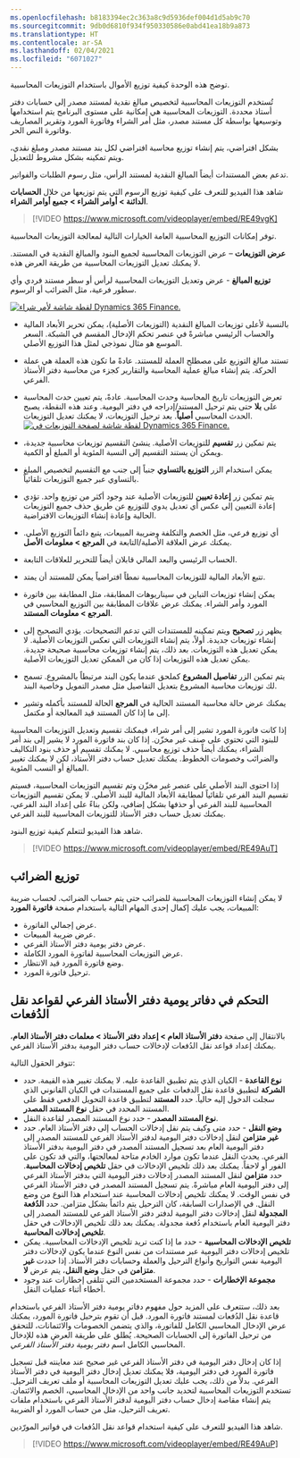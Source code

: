```yaml
---
ms.openlocfilehash: b8183394ec2c363a8c9d5936def004d1d5ab9c70
ms.sourcegitcommit: 9db0d6810f934f950330586e0abd41ea18b9a873
ms.translationtype: HT
ms.contentlocale: ar-SA
ms.lasthandoff: 02/04/2021
ms.locfileid: "6071027"
---
```

توضح هذه الوحدة كيفية توزيع الأموال باستخدام التوزيعات المحاسبية.

تُستخدم التوزيعات المحاسبية لتخصيص مبالغ نقدية لمستند مصدر إلى حسابات دفتر أستاذ محددة. التوزيعات المحاسبية هي إمكانية على مستوى البرنامج يتم استخدامها وتوسيعها بواسطة كل مستند مصدر، مثل أمر الشراء وفاتورة المورد وتقرير المصاريف وفاتورة النص الحر.
 
بشكل افتراضي، يتم إنشاء توزيع محاسبة افتراضي لكل بند مستند مصدر ومبلغ نقدي، ويتم تمكينه بشكل مشروط للتعديل.

تدعم بعض المستندات أيضاً المبالغ النقدية لمستند الرأس، مثل رسوم الطلبات والفواتير.

شاهد هذا الفيديو للتعرف على كيفية توزيع الرسوم التي يتم توزيعها من خلال **الحسابات الدائنة > أوامر الشراء > جميع أوامر الشراء**.

 > [!VIDEO https://www.microsoft.com/videoplayer/embed/RE49vgK]  

توفر إمكانات التوزيع المحاسبية العامة الخيارات التالية لمعالجة التوزيعات المحاسبية. 

**عرض التوزيعات** – عرض التوزيعات المحاسبية لجميع البنود والمبالغ النقدية في المستند. لا يمكنك تعديل التوزيعات المحاسبية من طريقة العرض هذه.

**توزيع المبالغ** - عرض وتعديل التوزيعات المحاسبية لرأس أو سطر مستند فردي وأي سطور فرعية، مثل الضرائب أو الرسوم.


[ ![لقطة شاشة لأمر شراء Dynamics 365 Finance.](../media/distribute-lines.png) ](../media/distribute-lines.png#lightbox)

- بالنسبة لأعلى توزيعات المبالغ النقدية (التوزيعات الأصلية)، يمكن تحرير الأبعاد المالية والحساب الرئيسي مباشرةً في عنصر تحكم الإدخال المقسم في الشبكة. السعر الموسع هو مثال نموذجي لمثل هذا التوزيع الأصلي.

- تستند مبالغ التوزيع على مصطلح العملة للمستند. عادةً ما تكون هذه العملة هي عملة الحركة. يتم إنشاء مبالغ عملية المحاسبة والتقارير كجزء من محاسبة دفتر الأستاذ الفرعي.

- تعرض التوزيعات تاريخ المحاسبة وحدث المحاسبة. عادةً، يتم تعيين حدث المحاسبة على **بلا** حتى يتم ترحيل المستند/إدراجه في دفتر اليومية. وعند هذه النقطة، يصبح الحدث المحاسبي **أصلياً**. بعد ترحيل التوزيعات، لا يمكنك تعديل التوزيعات.
    [ ![لقطة شاشة لصفحة التوزيعات في Dynamics 365 Finance.](../media/distribute.png) ](../media/distribute.png#lightbox)

- يتم تمكين زر **تقسيم** للتوزيعات الأصلية. ينشئ التقسيم توزيعات محاسبية جديدة، ويمكن أن يستند التقسيم إلى النسبة المئوية أو المبلغ أو الكمية.

- يمكن استخدام الزر **التوزيع بالتساوي** جنباً إلى جنب مع التقسيم لتخصيص المبلغ بالتساوي عبر جميع التوزيعات تلقائياً.

- يتم تمكين زر **إعادة تعيين** للتوزيعات الأصلية عند وجود أكثر من توزيع واحد. تؤدي إعادة التعيين إلى عكس أي تعديل يدوي للتوزيع عن طريق حذف جميع التوزيعات الحالية وإعادة إنشاء التوزيعات الافتراضية.

- أي توزيع فرعي، مثل الخصم والتكلفة وضريبة المبيعات، يتبع دائماً التوزيع الأصلي. يمكنك عرض العلاقة الأصلية/التابعة في **المرجع > معلومات الأصل**.

- الحساب الرئيسي والبعد المالي قابلان أيضاً للتحرير للعلاقات التابعة.

- تتبع الأبعاد المالية للتوزيعات المحاسبية نمطاً افتراضياً يمكن للمستند أن يمتد. 

- يمكن إنشاء توزيعات التباين في سيناريوهات المطابقة، مثل المطابقة بين فاتورة المورد وأمر الشراء. يمكنك عرض علاقات المطابقة بين التوزيع المحاسبي في **المرجع > معلومات المستند**.

- يظهر زر **تصحيح** ويتم تمكينه للمستندات التي تدعم التصحيحات. يؤدي التصحيح إلى إنشاء توزيعات جديدة. أولاً، يتم إنشاء التوزيعات التي تعكس التوزيعات الأصلية. لا يمكن تعديل هذه التوزيعات. بعد ذلك، يتم إنشاء توزيعات محاسبية صحيحة جديدة. يمكن تعديل هذه التوزيعات إذا كان من الممكن تعديل التوزيعات الأصلية.

- يتم تمكين الزر **تفاصيل المشروع** كملحق عندما يكون البند مرتبطاً بالمشروع. تسمح لك توزيعات محاسبة المشروع بتعديل التفاصيل مثل مصدر التمويل وخاصية البند.

- يمكنك عرض حالة محاسبة المستند الحالية في **المرجع** الحالة للمستند بأكمله وتشير إلى ما إذا كان المستند قيد المعالجة أو مكتمل.


إذا كانت فاتورة المورد تشير إلى أمر شراء، فيمكنك تقسيم وتعديل التوزيعات المحاسبية للبنود التي تحتوي على صنف غير مخزّن. إذا كان بند فاتورة المورد لا يشير إلى بند أمر الشراء، يمكنك أيضاً حذف توزيع محاسبي. لا يمكنك تقسيم أو حذف بنود التكاليف والضرائب وخصومات الخطوط. يمكنك تعديل حساب دفتر الأستاذ، لكن لا يمكنك تغيير المبالغ أو النسب المئوية.

إذا احتوى البند الأصلي على عنصر غير مخزّن وتم تقسيم التوزيعات المحاسبية، فسيتم تقسيم البند الفرعي تلقائياً لمطابقة الأبعاد المالية للبند الأصلي. لا يمكن تقسيم التوزيعات المحاسبية للبند الفرعي أو حذفها بشكل إضافي، ولكن بناءً على إعداد البند الفرعي، يمكنك تعديل حساب دفتر الأستاذ للتوزيعات المحاسبية للبند الفرعي.

شاهد هذا الفيديو لتتعلم كيفية توزيع البنود.
 
 > [!VIDEO https://www.microsoft.com/videoplayer/embed/RE49AuT] 

## <a name="distributing-taxes"></a>توزيع الضرائب 

لا يمكن إنشاء التوزيعات المحاسبية للضرائب حتى يتم حساب الضرائب. لحساب ضريبة المبيعات، يجب عليك إكمال إحدى المهام التالية باستخدام صفحة **فاتورة المورد**:

- عرض إجمالي الفاتورة.
- عرض ضريبة المبيعات.
- عرض دفتر يومية دفتر الأستاذ الفرعي.
- عرض التوزيعات المحاسبية لفاتورة المورد الكاملة.
- وضع فاتورة المورد قيد الانتظار.
- ترحيل فاتورة المورد.


## <a name="control-subledger-journals-for-batch-transfer-rules"></a>التحكم في دفاتر يومية دفتر الأستاذ الفرعي لقواعد نقل الدُفعات 

بالانتقال إلى صفحة **دفتر الأستاذ العام > إعداد دفتر الأستاذ > معلمات دفتر الأستاذ العام**، يمكنك إعداد قواعد نقل الدُفعات لإدخالات حساب دفتر اليومية بدفتر الأستاذ الفرعي.
 
تتوفر الحقول التالية:

- **نوع القاعدة** - الكيان الذي يتم تطبيق القاعدة عليه. لا يمكنك تغيير هذه القيمة. حدد **الشركة** لتطبيق قاعدة نقل الدفعات على جميع المستندات في الكيان القانوني الذي سجلت الدخول إليه حالياً. حدد **المستند** لتطبيق قاعدة التحويل الدفعي فقط على المستند المحدد في حقل **نوع المستند المصدر**.
- **نوع المستند المصدر** - حدد نوع المستند المصدر لقاعدة النقل.
- **وضع النقل** - حدد متى وكيف يتم نقل إدخالات الحساب إلى دفتر الأستاذ العام. حدد **غير متزامن** لنقل إدخالات دفتر اليومية لدفتر الأستاذ الفرعي للمستند المصدر إلى دفتر اليومية العام بعد تسجيل المستند المصدر في دفتر اليومية بدفتر الأستاذ الفرعي. يحدث النقل عندما تكون موارد الخادم متاحة لمعالجتها، والتي قد تكون على الفور أو لاحقاً. يمكنك بعد ذلك تلخيص الإدخالات في حقل **تلخيص إدخالات المحاسبة**. حدد **متزامن** لنقل المستند المصدر إدخالات دفتر اليومية التي بدفتر الأستاذ الفرعي إلى دفتر اليومية العام مباشرةً. يتم تسجيل المستند المصدر في دفتر الأستاذ الفرعي في نفس الوقت. لا يمكنك تلخيص إدخالات المحاسبة عند استخدام هذا النوع من وضع النقل. في الإصدارات السابقة، كان الترحيل يتم دائماً بشكل متزامن. حدد **الدُفعة المجدولة** لنقل إدخالات دفتر اليومية لدفتر دفتر الأستاذ الفرعي للمستند المصدر إلى دفتر اليومية العام باستخدام دُفعة مجدولة. يمكنك بعد ذلك تلخيص الإدخالات في حقل **تلخيص إدخالات المحاسبة**.
- **تلخيص الإدخالات المحاسبية** - حدد ما إذا كنت تريد تلخيص الإدخالات المحاسبية. يمكن تلخيص إدخالات دفتر اليومية عبر مستندات من نفس النوع عندما يكون لإدخالات دفتر اليومية نفس التواريخ وأنواع الترحيل والعملة وحسابات دفتر الأستاذ. إذا حددت **غير متزامن** في حقل **وضع النقل**، يتم عرض **لا**.
- **مجموعة الإخطارات** - حدد مجموعة المستخدمين التي تتلقى إخطارات عند وجود أخطاء أثناء عمليات النقل.


بعد ذلك، ستتعرف على المزيد حول مفهوم دفاتر يومية دفتر الأستاذ الفرعي باستخدام قاعدة نقل الدُفعات لمستند فاتورة المورد. قبل أن تقوم بترحيل فاتورة المورد، يمكنك عرض الإدخال المحاسبي الكامل للفاتورة، والذي يتضمن الخصومات والائتمانات، للتحقق من ترحيل الفاتورة إلى الحسابات الصحيحة. يُطلق على طريقة العرض هذه للإدخال المحاسبي الكامل اسم *دفتر يومية دفتر الأستاذ الفرعي*.

إذا كان إدخال دفتر اليومية في دفتر الأستاذ الفرعي غير صحيح عند معاينته قبل تسجيل فاتورة المورد في دفتر اليومية، فلا يمكنك تعديل إدخال دفتر اليومية في دفتر الأستاذ الفرعي. بدلاً من ذلك، يجب عليك تعديل التوزيعات المحاسبية أو ملف تعريف الترحيل. تستخدم التوزيعات المحاسبية لتحديد جانب واحد من الإدخال المحاسبي، الخصم والائتمان. يتم إنشاء مقاصة إدخال حساب دفتر اليومية لدفتر الأستاذ الفرعي باستخدام ملفات تعريف الترحيل، مثل من حساب المورد أو الضريبة.

شاهد هذا الفيديو للتعرف على كيفية استخدام قواعد نقل الدُفعات في فواتير المورّدين.

> [!VIDEO https://www.microsoft.com/videoplayer/embed/RE49AuP] 


